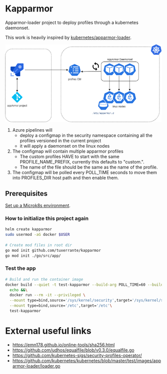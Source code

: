 # Kapparmor
Apparmor-loader project to deploy profiles through a kubernetes daemonset.  

This work is heavily inspired by [kubernetes/apparmor-loader](https://github.com/kubernetes/kubernetes/tree/master/test/images/apparmor-loader).

![architecture](./docs/kapparmor-architecture.png)

1. Azure pipelines will
	- deploy a configmap in the security namespace containing all the profiles versioned in the current project
	- it will apply a daemonset on the linux nodes
2. The configmap will contain multiple apparmor profiles  
   -  The custom profiles HAVE to start with the same PROFILE_NAME_PREFIX, currently this defaults to "custom.". 
   - The name of the file should be the same as the name of the profile.
3. The configmap will be polled every POLL_TIME seconds to move them into PROFILES_DIR host path and then enable them.

## Prerequisites
[Set up a Microk8s environment](./docs/microk8s.md).

### How to initialize this project again
```sh
helm create kapparmor
sudo usermod -aG docker $USER

# Create mod files in root dir
go mod init github.com/tuxerrante/kapparmor
go mod init ./go/src/app/
```

### Test the app
```sh
# Build and run the container image
docker build --quiet -t test-kapparmor --build-arg POLL_TIME=60 --build-arg PROFILES_DIR=/app/profiles -f Dockerfile . &&\
  echo &&\
  docker run --rm -it --privileged \
  --mount type=bind,source='/sys/kernel/security',target='/sys/kernel/security'  \
  --mount type=bind,source='/etc',target='/etc'\
  test-kapparmor
```


# External useful links
- https://emn178.github.io/online-tools/sha256.html
- https://github.com/udhos/equalfile/blob/v0.3.0/equalfile.go
- https://github.com/kubernetes-sigs/security-profiles-operator/
- https://github.com/kubernetes/kubernetes/blob/master/test/images/apparmor-loader/loader.go
